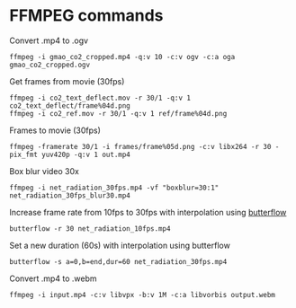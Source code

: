# FFMPEG commands

Convert .mp4 to .ogv

```
ffmpeg -i gmao_co2_cropped.mp4 -q:v 10 -c:v ogv -c:a oga gmao_co2_cropped.ogv
```

Get frames from movie (30fps)

```
ffmpeg -i co2_text_deflect.mov -r 30/1 -q:v 1 co2_text_deflect/frame%04d.png
ffmpeg -i co2_ref.mov -r 30/1 -q:v 1 ref/frame%04d.png
```

Frames to movie (30fps)

```
ffmpeg -framerate 30/1 -i frames/frame%05d.png -c:v libx264 -r 30 -pix_fmt yuv420p -q:v 1 out.mp4
```

Box blur video 30x

```
ffmpeg -i net_radiation_30fps.mp4 -vf "boxblur=30:1" net_radiation_30fps_blur30.mp4
```

Increase frame rate from 10fps to 30fps with interpolation using [butterflow](https://github.com/dthpham/butterflow)

```
butterflow -r 30 net_radiation_10fps.mp4
```

Set a new duration (60s) with interpolation using butterflow

```
butterflow -s a=0,b=end,dur=60 net_radiation_30fps.mp4
```

Convert .mp4 to .webm

```
ffmpeg -i input.mp4 -c:v libvpx -b:v 1M -c:a libvorbis output.webm
```
